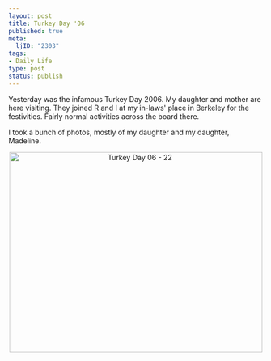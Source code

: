 ```yaml
--- 
layout: post
title: Turkey Day '06
published: true
meta: 
  ljID: "2303"
tags: 
- Daily Life
type: post
status: publish
---
```

Yesterday was the infamous Turkey Day 2006. My daughter and mother are here visiting. They joined R and I at my in-laws' place in Berkeley for the festivities. Fairly normal activities across the board there.

I took a bunch of photos, mostly of my daughter and my daughter, Madeline.
<p align="center"><a title="Photo Sharing" href="http://www.flickr.com/photos/albill/305360081/"><img width="500" height="396" alt="Turkey Day 06 - 22" src="http://static.flickr.com/110/305360081_bf4b89662d.jpg" /></a></p>
